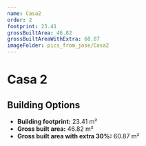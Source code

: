 ```yaml
---
name: Casa2
order: 2
footprint: 23.41
grossBuiltArea: 46.82
grossBuiltAreaWithExtra: 60.87
imageFolder: pics_from_jose/Casa2
---
```


# Casa 2

## Building Options

- **Building footprint:** 23.41 m²
- **Gross built area:** 46.82 m²
- **Gross built area with extra 30%:** 60.87 m²

